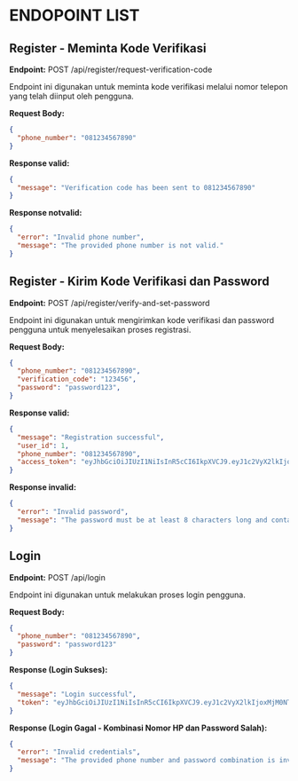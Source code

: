 # ENDOPOINT LIST


## Register - Meminta Kode Verifikasi

**Endpoint:** POST /api/register/request-verification-code

Endpoint ini digunakan untuk meminta kode verifikasi melalui nomor telepon yang telah diinput oleh pengguna.

**Request Body:**
```json
{
  "phone_number": "081234567890"
}
```

**Response valid:**
```json
{
  "message": "Verification code has been sent to 081234567890"
}
```
**Response notvalid:**
```json
{
  "error": "Invalid phone number",
  "message": "The provided phone number is not valid."
}
```

## Register - Kirim Kode Verifikasi dan Password

**Endpoint:** POST /api/register/verify-and-set-password

Endpoint ini digunakan untuk mengirimkan kode verifikasi dan password pengguna untuk menyelesaikan proses registrasi.

**Request Body:**
```json
{
  "phone_number": "081234567890",
  "verification_code": "123456",
  "password": "password123",
}
```

**Response valid:**
```json
{
  "message": "Registration successful",
  "user_id": 1,
  "phone_number": "081234567890",
  "access_token": "eyJhbGciOiJIUzI1NiIsInR5cCI6IkpXVCJ9.eyJ1c2VyX2lkIjoxLCJwaG9uZV9udW1iZXIiOiIwODEyMzQ1Njc4OTAiLCJpYXQiOjE2MzA3MzQ1OTEsImV4cCI6MTYzMDc0NjE5MX0.LicdxVmqpwPxGydzz3oGnAgt5kNR-LNQp-4GH6LAD0I"
}
```
**Response invalid:**
```json
{
  "error": "Invalid password",
  "message": "The password must be at least 8 characters long and contain a combination of letters, numbers, and special characters."
}

```


## Login

**Endpoint:** POST /api/login

Endpoint ini digunakan untuk melakukan proses login pengguna.

**Request Body:**
```json
{
  "phone_number": "081234567890",
  "password": "password123"
}
```

**Response (Login Sukses):**
```json
{
  "message": "Login successful",
  "token": "eyJhbGciOiJIUzI1NiIsInR5cCI6IkpXVCJ9.eyJ1c2VyX2lkIjoxMjM0NTY3ODkwLCJpYXQiOjE2MzE3MzQ3MjN9.6hv9BFmQ9VY_MVr2fnJ78InGutFc4g_7COgV4vT8G6k"
}
```

**Response (Login Gagal - Kombinasi Nomor HP dan Password Salah):**
```json
{
  "error": "Invalid credentials",
  "message": "The provided phone number and password combination is invalid."
}
```
